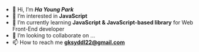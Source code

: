 - 👋 Hi, I’m **_Ha Young Park_**
- 👀 I’m interested in **JavaScript**
- 🌱 I’m currently learning **JavaScript & JavaScript-based library** for Web Front-End developer
- 💞️ I’m looking to collaborate on ...
- 📫 How to reach me **gksyddl22@gmail.com**

<!---
happai079/happai079 is a ✨ special ✨ repository because its `README.md` (this file) appears on your GitHub profile.
You can click the Preview link to take a look at your changes.
--->

